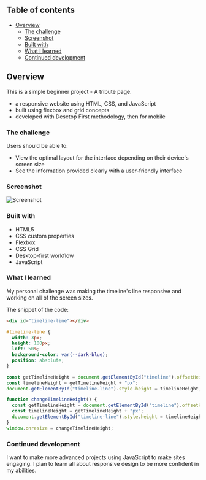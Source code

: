 ## Table of contents

- [Overview](#overview)
  - [The challenge](#the-challenge)
  - [Screenshot](#screenshot)
  - [Built with](#built-with)
  - [What I learned](#what-i-learned)
  - [Continued development](#continued-development)

## Overview

This is a simple beginner project - A tribute page.

- a responsive website using HTML, CSS, and JavaScript
- built using flexbox and grid concepts
- developed with Desctop First methodology, then for mobile

### The challenge

Users should be able to:

- View the optimal layout for the interface depending on their device's screen size
- See the information provided clearly with a user-friendly interface

### Screenshot

![Screenshot](image.png)

### Built with

- HTML5
- CSS custom properties
- Flexbox
- CSS Grid
- Desktop-first workflow
- JavaScript

### What I learned

My personal challenge was making the timeline's line responsive and working on all of the screen sizes.

The snippet of the code:

```HTML
<div id="timeline-line"></div>
```

```css
#timeline-line {
  width: 3px;
  height: 100px;
  left: 50%;
  background-color: var(--dark-blue);
  position: absolute;
}
```

``` js
const getTimelineHeight = document.getElementById("timeline").offsetHeight;
const timelineHeight = getTimelineHeight + "px";
document.getElementById("timeline-line").style.height = timelineHeight;

function changeTimelineHeight() {
  const getTimelineHeight = document.getElementById("timeline").offsetHeight;
  const timelineHeight = getTimelineHeight + "px";
  document.getElementById("timeline-line").style.height = timelineHeight;
}
window.onresize = changeTimelineHeight;
```

### Continued development

I want to make more advanced projects using JavaScript to make sites engaging. I plan to learn all about responsive design to be more confident in my abilities.
